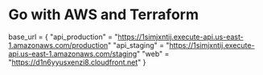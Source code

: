 # Go with AWS and Terraform

base_url = {
  "api_production" = "https://1simjxntij.execute-api.us-east-1.amazonaws.com/production"
  "api_staging" = "https://1simjxntij.execute-api.us-east-1.amazonaws.com/staging"
  "web" = "https://d1n6yyusxenzi8.cloudfront.net"
}


